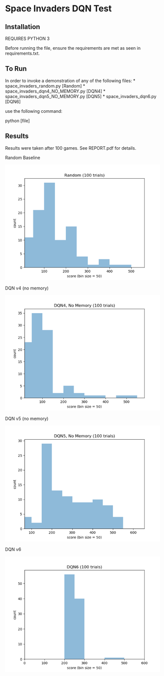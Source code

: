 # Space Invaders DQN Test

## Installation

REQUIRES PYTHON 3

Before running the file, ensure the requirements are met as seen in 
requirements.txt.

## To Run

In order to invoke a demonstration of any of the following files:
    * space_invaders_random.py              [Random]
    * space_invaders_dqn4_NO_MEMORY.py      [DQN4]
    * space_invaders_dqn5_NO_MEMORY.py      [DQN5]
    * space_invaders_dqn6.py                [DQN6]
    
use the following command:

python [file]

## Results

Results were taken after 100 games. See REPORT.pdf for details.

Random Baseline

![random data](random_data.png)

DQN v4 (no memory)

![dqn v4](dqn4_NO_MEMORY_data.png)

DQN v5 (no memory)

![dqn v5](dqn5_NO_MEMORY_data.png)

DQN v6

![dqn v6](dqn6_data.png)